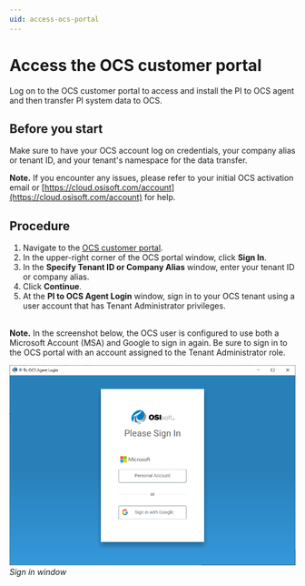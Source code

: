 ```yaml
---
uid: access-ocs-portal
---
```


# Access the OCS customer portal

Log on to the OCS customer portal to access and install the PI to OCS agent and then transfer PI system data to OCS.

## Before you start

Make sure to have your OCS account log on credentials, your company alias or tenant ID, and your tenant's namespace for the data transfer. <!-- I want to make a link to Account_Management_Concepts.md and then to the Namespace section within, but there's no UID for that topic -->

**Note.** If you encounter any issues, please refer to your initial OCS activation email or [https://cloud.osisoft.com/account](https://cloud.osisoft.com/account) for help.

## Procedure

1. Navigate to the [OCS customer portal](https://cloud.osisoft.com).
2. In the upper-right corner of the OCS portal window, click **Sign In**.
3. In the **Specify Tenant ID or Company Alias** window, enter your tenant ID or company alias.
4. Click **Continue**.
5. At the **PI to OCS Agent Login** window, sign in to your OCS tenant using a user account that has Tenant Administrator privileges.

<br>**Note.** In the screenshot below, the OCS user is configured to use both a Microsoft Account (MSA) and Google to sign in again.  Be sure to sign in to the OCS portal with an account assigned to the Tenant Administrator role.<br>

![ ](../../images/sign-in-screen.png)
_Sign in window_
